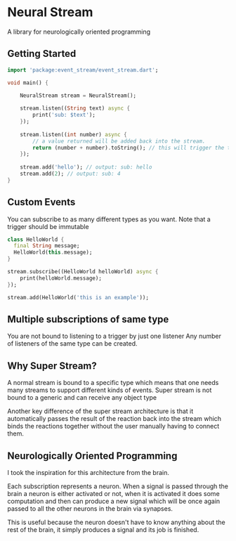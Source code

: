 # Neural Stream
A library for neurologically oriented programming

## Getting Started

``` Dart
import 'package:event_stream/event_stream.dart';

void main() {

    NeuralStream stream = NeuralStream();
    
    stream.listen((String text) async {
        print('sub: $text');
    });
    
    stream.listen((int number) async {
        // a value returned will be added back into the stream.
        return (number + number).toString(); // this will trigger the text listener.
    });
    
    stream.add('hello'); // output: sub: hello
    stream.add(2); // output: sub: 4
}
```

## Custom Events
You can subscribe to as many different types as you want.
Note that a trigger should be immutable

``` Dart
class HelloWorld {
  final String message;
  HelloWorld(this.message);
}

stream.subscribe((HelloWorld helloWorld) async {
    print(helloWorld.message);
});

stream.add(HelloWorld('this is an example'));
```

## Multiple subscriptions of same type
You are not bound to listening to a trigger by just one listener
Any number of listeners of the same type can be created.

## Why Super Stream?
A normal stream is bound to a specific type <T> which means that one needs many streams to support
different kinds of events. Super stream is not bound to a generic and can receive any object type

Another key difference of the super stream architecture is that it automatically passes the result 
of the reaction back into the stream which binds the reactions together without the user manually
having to connect them.


## Neurologically Oriented Programming
I took the inspiration for this architecture from the brain. 

Each subscription represents a neuron. When a signal is passed through the brain a neuron is either
activated or not, when it is activated it does some computation and then can produce a new signal
which will be once again passed to all the other neurons in the brain via synapses.

This is useful because the neuron doesn't have to know anything about the rest of the brain, it 
simply produces a signal and its job is finished.



